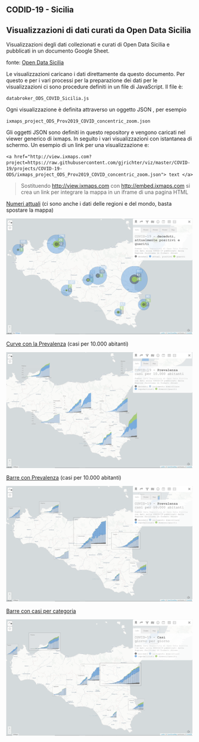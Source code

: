 ## CODID-19 - Sicilia

## Visualizzazioni di dati curati da Open Data Sicilia 

Visualizzazioni degli dati collezionati e curati di Open Data Sicilia e pubblicati in un documento Google Sheet. 

fonte: <a href='https://github.com/opendatasicilia/COVID-19_Sicilia' target='_blank'>Open Data Sicilia</a>

Le visualizzazioni caricano i dati direttamente da questo documento. Per questo e per i vari processi per la preparazione dei dati per le visualizzazioni ci sono procedure definiti in un file di JavaScript. Il file è:

```
databroker_ODS_COVID_Sicilia.js
```

Ogni visualizzazione è definita attraverso un oggetto JSON , per esempio 

```
ixmaps_project_ODS_Prov2019_COVID_concentric_zoom.json
```

Gli oggetti JSON sono definiti in questo repository e vengono caricati nel viewer generico di ixmaps. In seguito i vari visualizzazioni con istantanea di schermo. Un esempio di un link per una visualizzazione e:

```
<a href="http://view.ixmaps.com?project=https://raw.githubusercontent.com/gjrichter/viz/master/COVID-19/projects/COVID-19-ODS/ixmaps_project_ODS_Prov2019_COVID_concentric_zoom.json"> text </a>
```

> Sostituendo http://view.ixmaps.com con http://embed.ixmaps.com si crea un link per integrare la mappa in un iframe di una pagina HTML



[Numeri attuali](http://view.ixmaps.com?project=https://raw.githubusercontent.com/gjrichter/viz/master/COVID-19/projects/COVID-19-ODS/ixmaps_project_ODS_Prov2019_COVID_concentric_zoom.json)
(ci sono anche i dati delle regioni e del mondo, basta spostare la mappa)

<a href="http://view.ixmaps.com?project=https://raw.githubusercontent.com/gjrichter/viz/master/COVID-19/projects/COVID-19-ODS/ixmaps_project_ODS_Prov2019_COVID_concentric_zoom.json"><img src="ixmaps_project_ODS_Prov2019_COVID_concentric_zoom.png" width="500px"></a>



[Curve con la Prevalenza](http://view.ixmaps.com?project=https://raw.githubusercontent.com/gjrichter/viz/master/COVID-19/projects/COVID-19-ODS/ixmaps_project_ODS_Prov2019_COVID_curves_dhhir_prevalence_sicilia.json) (casi per 10.000 abitanti)

<a href="http://view.ixmaps.com?project=https://raw.githubusercontent.com/gjrichter/viz/master/COVID-19/projects/COVID-19-ODS/ixmaps_project_ODS_Prov2019_COVID_curves_dhhir_prevalence_sicilia.json"><img src="ixmaps_project_ODS_Prov2019_COVID_curves_dhhir_prevalence_sicilia.png" width="500px"></a>



[Barre con Prevalenza](http://view.ixmaps.com?project=https://raw.githubusercontent.com/gjrichter/viz/master/COVID-19/projects/COVID-19-ODS/ixmaps_project_ODS_Prov2019_COVID_stackedbars_dhhir_prevalence_sicilia.json)  (casi per 10.000 abitanti)

<a href="http://view.ixmaps.com?project=https://raw.githubusercontent.com/gjrichter/viz/master/COVID-19/projects/COVID-19-ODS/ixmaps_project_ODS_Prov2019_COVID_stackedbars_dhhir_prevalence_sicilia.json"><img src="ixmaps_project_ODS_Prov2019_COVID_stackedbars_dhhir_prevalence_sicilia.png" width="500px"></a>



[Barre con casi per categoria](http://view.ixmaps.com?project=https://raw.githubusercontent.com/gjrichter/viz/master/COVID-19/projects/COVID-19-ODS/ixmaps_project_ODS_Prov2019_COVID_stackedbars_dhhir_sicilia.json)

<a href="http://view.ixmaps.com?project=https://raw.githubusercontent.com/gjrichter/viz/master/COVID-19/projects/COVID-19-ODS/ixmaps_project_ODS_Prov2019_COVID_stackedbars_dhhir_sicilia.json"><img src="ixmaps_project_ODS_Prov2019_COVID_stackedbars_dhhir_sicilia.png" width="500px"></a>








